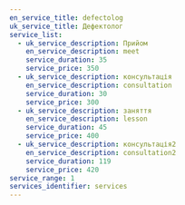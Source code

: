 ```yaml
---
en_service_title: defectolog
uk_service_title: Дефектолог
service_list:
  - uk_service_description: Прийом
    en_service_description: meet
    service_duration: 35
    service_price: 350
  - uk_service_description: консультація
    en_service_description: consultation
    service_duration: 30
    service_price: 300
  - uk_service_description: заняття
    en_service_description: lesson
    service_duration: 45
    service_price: 400
  - uk_service_description: консультація2
    en_service_description: consultation2
    service_duration: 119
    service_price: 420
service_range: 1
services_identifier: services
---
```


